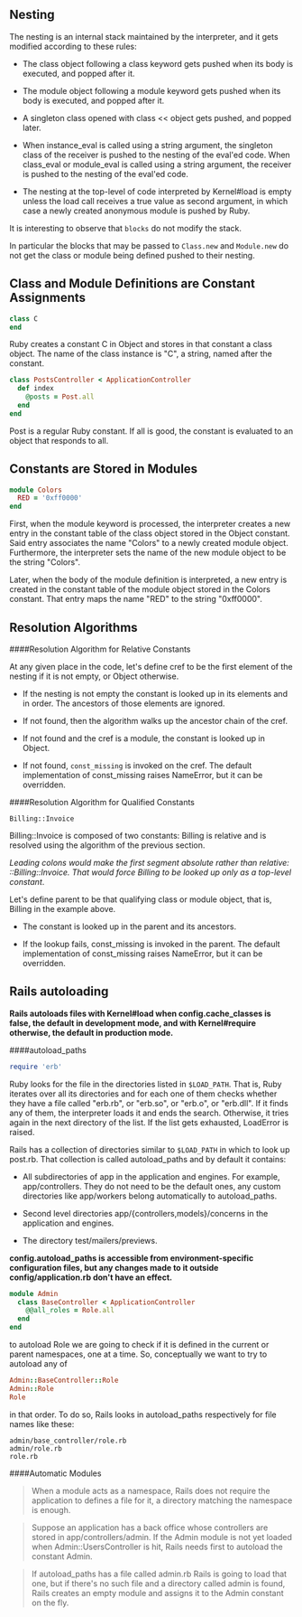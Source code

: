 Nesting
---
The nesting is an internal stack maintained by the interpreter, and it gets modified according to these rules:

- The class object following a class keyword gets pushed when its body is executed, and popped after it.

- The module object following a module keyword gets pushed when its body is executed, and popped after it.

- A singleton class opened with class << object gets pushed, and popped later.

- When instance_eval is called using a string argument, the singleton class of the receiver is pushed to the nesting of the eval'ed code. When class_eval or module_eval is called using a string argument, the receiver is pushed to the nesting of the eval'ed code.

- The nesting at the top-level of code interpreted by Kernel#load is empty unless the load call receives a true value as second argument, in which case a newly created anonymous module is pushed by Ruby.

It is interesting to observe that `blocks` do not modify the stack. 

In particular the blocks that may be passed to `Class.new` and `Module.new` do not get the class or module being defined pushed to their nesting.

Class and Module Definitions are Constant Assignments
---
```ruby
class C
end
```
Ruby creates a constant C in Object and stores in that constant a class object. The name of the class instance is "C", a string, named after the constant.
```ruby
class PostsController < ApplicationController
  def index
    @posts = Post.all
  end
end
```
Post is a regular Ruby constant. If all is good, the constant is evaluated to an object that responds to all.

Constants are Stored in Modules
---
```ruby
module Colors
  RED = '0xff0000'
end
```
First, when the module keyword is processed, the interpreter creates a new entry in the constant table of the class object stored in the Object constant. Said entry associates the name "Colors" to a newly created module object. Furthermore, the interpreter sets the name of the new module object to be the string "Colors".

Later, when the body of the module definition is interpreted, a new entry is created in the constant table of the module object stored in the Colors constant. That entry maps the name "RED" to the string "0xff0000".

Resolution Algorithms
---
####Resolution Algorithm for Relative Constants

At any given place in the code, let's define cref to be the first element of the nesting if it is not empty, or Object otherwise.

- If the nesting is not empty the constant is looked up in its elements and in order. The ancestors of those elements are ignored.

- If not found, then the algorithm walks up the ancestor chain of the cref.

- If not found and the cref is a module, the constant is looked up in Object.

- If not found, `const_missing` is invoked on the cref. The default implementation of const_missing raises NameError, but it can be overridden.

####Resolution Algorithm for Qualified Constants

`Billing::Invoice`

Billing::Invoice is composed of two constants: Billing is relative and is resolved using the algorithm of the previous section.

*Leading colons would make the first segment absolute rather than relative: ::Billing::Invoice. That would force Billing to be looked up only as a top-level constant*.

Let's define parent to be that qualifying class or module object, that is, Billing in the example above. 

- The constant is looked up in the parent and its ancestors.

- If the lookup fails, const_missing is invoked in the parent. The default implementation of const_missing raises NameError, but it can be overridden.

Rails autoloading
---
**Rails autoloads files with Kernel#load when config.cache_classes is false, the default in development mode, and with Kernel#require otherwise, the default in production mode.**

####autoload_paths
```ruby
require 'erb'
```
Ruby looks for the file in the directories listed in `$LOAD_PATH`. That is, Ruby iterates over all its directories and for each one of them checks whether they have a file called "erb.rb", or "erb.so", or "erb.o", or "erb.dll". If it finds any of them, the interpreter loads it and ends the search. Otherwise, it tries again in the next directory of the list. If the list gets exhausted, LoadError is raised.

Rails has a collection of directories similar to `$LOAD_PATH` in which to look up post.rb. That collection is called autoload_paths and by default it contains:

- All subdirectories of app in the application and engines. For example, app/controllers. They do not need to be the default ones, any custom directories like app/workers belong automatically to autoload_paths.

- Second level directories app/{controllers,models}/concerns in the application and engines.

- The directory test/mailers/previews.

**config.autoload_paths is accessible from environment-specific configuration files, but any changes made to it outside config/application.rb don't have an effect.**

```ruby
module Admin
  class BaseController < ApplicationController
    @@all_roles = Role.all
  end
end
```
to autoload Role we are going to check if it is defined in the current or parent namespaces, one at a time. So, conceptually we want to try to autoload any of
```ruby
Admin::BaseController::Role
Admin::Role
Role
```
in that order. To do so, Rails looks in autoload_paths respectively for file names like these:
```
admin/base_controller/role.rb
admin/role.rb
role.rb
```

####Automatic Modules
> When a module acts as a namespace, Rails does not require the application to defines a file for it, a directory matching the namespace is enough.

> Suppose an application has a back office whose controllers are stored in app/controllers/admin. If the Admin module is not yet loaded when Admin::UsersController is hit, Rails needs first to autoload the constant Admin.

> If autoload_paths has a file called admin.rb Rails is going to load that one, but if there's no such file and a directory called admin is found, Rails creates an empty module and assigns it to the Admin constant on the fly.
